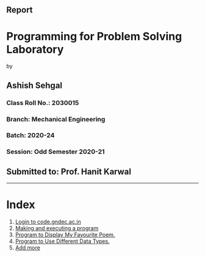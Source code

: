 ## Report

# Programming for Problem Solving Laboratory

by

## Ashish Sehgal
### Class Roll No.: 2030015
### Branch: Mechanical Engineering
### Batch: 2020-24
### Session: Odd Semester 2020-21

## Submitted to: Prof. Hanit Karwal

---

# Index

1. [Login to code.gndec.ac.in](codeServer/report.html)
1. [Making and executing a program](m_e/report.html)
1. [Program to Display My Favourite Poem.](1_printf_puts/report.html)
1. [Program to Use Different Data Types.](2_data_types/report.html)
1. [Add more]()
